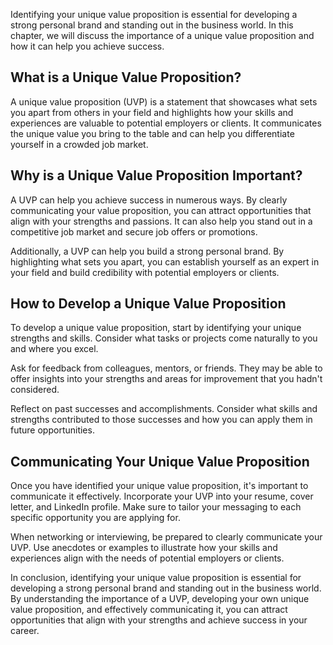 
Identifying your unique value proposition is essential for developing a strong personal brand and standing out in the business world. In this chapter, we will discuss the importance of a unique value proposition and how it can help you achieve success.

What is a Unique Value Proposition?
-----------------------------------

A unique value proposition (UVP) is a statement that showcases what sets you apart from others in your field and highlights how your skills and experiences are valuable to potential employers or clients. It communicates the unique value you bring to the table and can help you differentiate yourself in a crowded job market.

Why is a Unique Value Proposition Important?
--------------------------------------------

A UVP can help you achieve success in numerous ways. By clearly communicating your value proposition, you can attract opportunities that align with your strengths and passions. It can also help you stand out in a competitive job market and secure job offers or promotions.

Additionally, a UVP can help you build a strong personal brand. By highlighting what sets you apart, you can establish yourself as an expert in your field and build credibility with potential employers or clients.

How to Develop a Unique Value Proposition
-----------------------------------------

To develop a unique value proposition, start by identifying your unique strengths and skills. Consider what tasks or projects come naturally to you and where you excel.

Ask for feedback from colleagues, mentors, or friends. They may be able to offer insights into your strengths and areas for improvement that you hadn't considered.

Reflect on past successes and accomplishments. Consider what skills and strengths contributed to those successes and how you can apply them in future opportunities.

Communicating Your Unique Value Proposition
-------------------------------------------

Once you have identified your unique value proposition, it's important to communicate it effectively. Incorporate your UVP into your resume, cover letter, and LinkedIn profile. Make sure to tailor your messaging to each specific opportunity you are applying for.

When networking or interviewing, be prepared to clearly communicate your UVP. Use anecdotes or examples to illustrate how your skills and experiences align with the needs of potential employers or clients.

In conclusion, identifying your unique value proposition is essential for developing a strong personal brand and standing out in the business world. By understanding the importance of a UVP, developing your own unique value proposition, and effectively communicating it, you can attract opportunities that align with your strengths and achieve success in your career.
